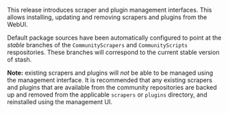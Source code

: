 This release introduces scraper and plugin management interfaces. This allows installing, updating and removing scrapers and plugins from the WebUI. 

Default package sources have been automatically configured to point at the _stable_ branches of the `CommunityScrapers` and `CommunityScripts` respositories. These branches will correspond to the current stable version of stash. 

**Note:** existing scrapers and plugins will _not_ be able to be managed using the management interface. It is recommended that any existing scrapers and plugins that are available from the community repositories are backed up and removed from the applicable `scrapers` or `plugins` directory, and reinstalled using the management UI.
